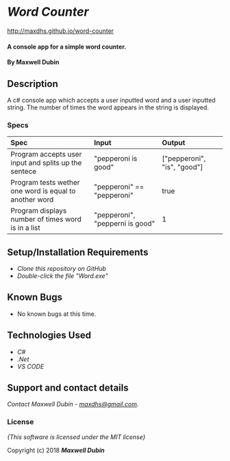 # _Word Counter_

http://maxdhs.github.io/word-counter

#### A console app for a simple word counter.

#### By **Maxwell Dubin**

## Description

A c# console app which accepts a user inputted word and a user inputted string. The number of times the word appears in the string is displayed.

### Specs
| Spec | Input | Output |
| :-------------     | :------------- | :------------- |
| Program accepts user input and splits up the sentece |"pepperoni is good" | ["pepperoni", "is", "good"] |
| Program tests wether one word is equal to another word | "pepperoni" == "pepperoni" |  true |
| Program displays number of times word is in a list| "pepperoni", "pepperni is good" | 1  |

## Setup/Installation Requirements

* _Clone this repository on GitHub_
* _Double-click the file "Word.exe"_

## Known Bugs
* No known bugs at this time.

## Technologies Used

* _C#_
* _.Net_
* _VS CODE_

## Support and contact details

_Contact Maxwell Dubin - maxdhs@gmail.com._

### License

*{This software is licensed under the MIT license}*

Copyright (c) 2018 **_Maxwell Dubin_**
